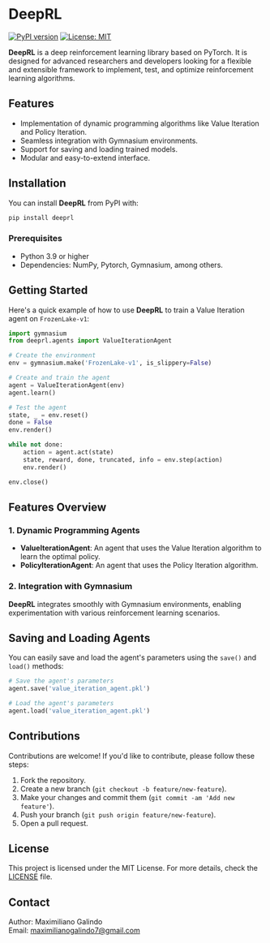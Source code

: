 # DeepRL

[![PyPI version](https://badge.fury.io/py/deeprl.svg)](https://badge.fury.io/py/deeprl)
[![License: MIT](https://img.shields.io/badge/License-MIT-blue.svg)](https://opensource.org/licenses/MIT)

**DeepRL** is a deep reinforcement learning library based on PyTorch. It is designed for advanced researchers and developers looking for a flexible and extensible framework to implement, test, and optimize reinforcement learning algorithms.

## Features

- Implementation of dynamic programming algorithms like Value Iteration and Policy Iteration.
- Seamless integration with Gymnasium environments.
- Support for saving and loading trained models.
- Modular and easy-to-extend interface.

## Installation

You can install **DeepRL** from PyPI with:

```bash
pip install deeprl
```

### Prerequisites

- Python 3.9 or higher
- Dependencies: NumPy, Pytorch, Gymnasium, among others.

## Getting Started

Here's a quick example of how to use **DeepRL** to train a Value Iteration agent on `FrozenLake-v1`:

```python
import gymnasium
from deeprl.agents import ValueIterationAgent

# Create the environment
env = gymnasium.make('FrozenLake-v1', is_slippery=False)

# Create and train the agent
agent = ValueIterationAgent(env)
agent.learn()

# Test the agent
state, _ = env.reset()
done = False
env.render()

while not done:
    action = agent.act(state)
    state, reward, done, truncated, info = env.step(action)
    env.render()

env.close()
```

## Features Overview

### 1. Dynamic Programming Agents
- **ValueIterationAgent**: An agent that uses the Value Iteration algorithm to learn the optimal policy.
- **PolicyIterationAgent**: An agent that uses the Policy Iteration algorithm.

### 2. Integration with Gymnasium
**DeepRL** integrates smoothly with Gymnasium environments, enabling experimentation with various reinforcement learning scenarios.

## Saving and Loading Agents

You can easily save and load the agent's parameters using the `save()` and `load()` methods:

```python
# Save the agent's parameters
agent.save('value_iteration_agent.pkl')

# Load the agent's parameters
agent.load('value_iteration_agent.pkl')
```

## Contributions

Contributions are welcome! If you'd like to contribute, please follow these steps:

1. Fork the repository.
2. Create a new branch (`git checkout -b feature/new-feature`).
3. Make your changes and commit them (`git commit -am 'Add new feature'`).
4. Push your branch (`git push origin feature/new-feature`).
5. Open a pull request.

## License

This project is licensed under the MIT License. For more details, check the [LICENSE](https://github.com/MaxGalindo150/DeepRL/blob/main/LICENSE) file.

## Contact

Author: Maximiliano Galindo  
Email: maximilianogalindo7@gmail.com